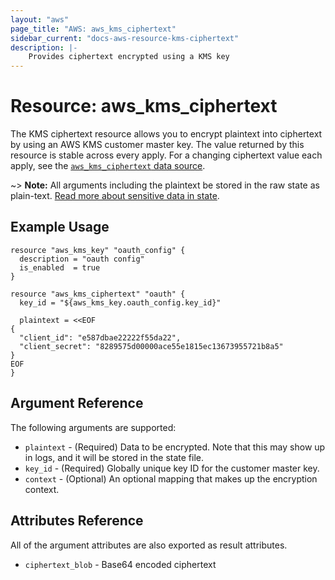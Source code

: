 ```yaml
---
layout: "aws"
page_title: "AWS: aws_kms_ciphertext"
sidebar_current: "docs-aws-resource-kms-ciphertext"
description: |-
    Provides ciphertext encrypted using a KMS key
---
```


# Resource: aws_kms_ciphertext

The KMS ciphertext resource allows you to encrypt plaintext into ciphertext
by using an AWS KMS customer master key. The value returned by this resource
is stable across every apply. For a changing ciphertext value each apply, see
the [`aws_kms_ciphertext` data source](/docs/providers/aws/d/kms_ciphertext.html).

~> **Note:** All arguments including the plaintext be stored in the raw state as plain-text.
[Read more about sensitive data in state](/docs/state/sensitive-data.html).

## Example Usage

```hcl
resource "aws_kms_key" "oauth_config" {
  description = "oauth config"
  is_enabled  = true
}

resource "aws_kms_ciphertext" "oauth" {
  key_id = "${aws_kms_key.oauth_config.key_id}"

  plaintext = <<EOF
{
  "client_id": "e587dbae22222f55da22",
  "client_secret": "8289575d00000ace55e1815ec13673955721b8a5"
}
EOF
}
```

## Argument Reference

The following arguments are supported:

* `plaintext` - (Required) Data to be encrypted. Note that this may show up in logs, and it will be stored in the state file.
* `key_id` - (Required) Globally unique key ID for the customer master key.
* `context` - (Optional) An optional mapping that makes up the encryption context.

## Attributes Reference

All of the argument attributes are also exported as result attributes.

* `ciphertext_blob` - Base64 encoded ciphertext
